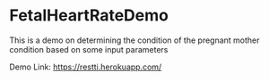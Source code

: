 # FetalHeartRateDemo
This is a demo on determining the condition of the pregnant mother condition based on some input parameters

Demo Link: https://restti.herokuapp.com/
